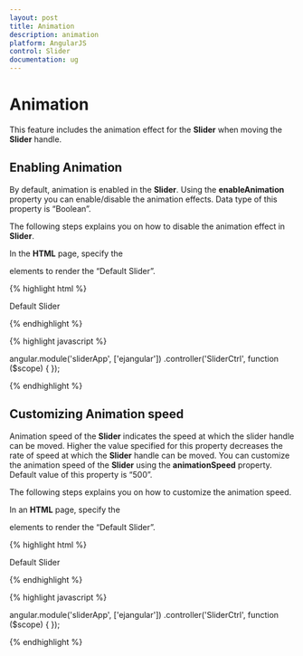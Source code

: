 ```yaml
---
layout: post
title: Animation
description: animation
platform: AngularJS
control: Slider
documentation: ug
---
```


# Animation

This feature includes the animation effect for the **Slider** when moving the **Slider** handle.

## Enabling Animation

By default, animation is enabled in the **Slider**. Using the **enableAnimation** property you can enable/disable the animation effects. Data type of this property is “Boolean”.

The following steps explains you on how to disable the animation effect in **Slider**.

In the **HTML** page, specify the **<div>** elements to render the “Default Slider”.



{% highlight html %}

<div class="txt">Default Slider</div>
<div id="defaultSlider" ej-slider e-value="60" e-enableAnimation="false"></div>

{% endhighlight %}

{% highlight javascript %}

 angular.module('sliderApp', ['ejangular'])
        .controller('SliderCtrl', function ($scope) {
   });

{% endhighlight %}

## Customizing Animation speed

Animation speed of the **Slider** indicates the speed at which the slider handle can be moved. Higher the value specified for this property decreases the rate of speed at which the **Slider** handle can be moved. You can customize the animation speed of the **Slider** using the **animationSpeed** property. Default value of this property is “500”.

The following steps explains you on how to customize the animation speed.

In an **HTML** page, specify the **<div>** elements to render the “Default Slider”.


{% highlight html %}

<div class="txt">Default Slider</div>
 <div id="defaultSlider" ej-slider e-value="60" e-animationSpeed ="600"></div>


{% endhighlight %}

{% highlight javascript %}

angular.module('sliderApp', ['ejangular'])
.controller('SliderCtrl', function ($scope) {
   });

{% endhighlight %}
